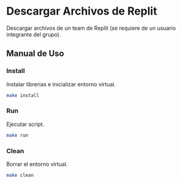 # Descargar Archivos de Replit

Descargar archivos de un team de Replit (se requiere de un usuario integrante del grupo).

## Manual de Uso

### Install

Instalar librerias e inicializar entorno virtual.

```bash
make install
```

### Run

Ejecutar script.

```bash
make run
```

### Clean

Borrar el entorno virtual.

```bash
make clean
```
